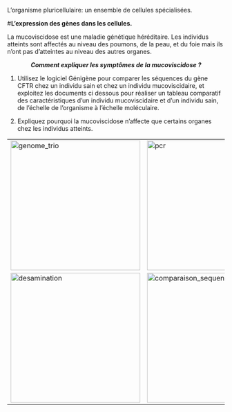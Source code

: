 <p>L’organisme pluricellulaire: un ensemble de cellules spécialisées.<p>

#**L’expression des gènes dans les cellules.**

La mucoviscidose est une maladie génétique héréditaire. Les individus atteints sont affectés au niveau des poumons, de la peau, et du foie mais ils n’ont pas d’atteintes au niveau des autres organes.

***<p align=center>Comment expliquer les symptômes de la mucoviscidose ?</p>***

1. Utilisez le logiciel Génigène pour comparer les séquences du gène CFTR chez un individu sain et chez un individu mucoviscidaire, et exploitez les documents ci dessous pour réaliser un tableau comparatif des caractéristiques d’un individu mucoviscidaire et d’un individu sain, de l’échelle de l’organisme à l’échelle moléculaire.

2. Expliquez pourquoi la mucoviscidose n’affecte que certains organes chez les individus atteints.




<div align=center>

<table>


<tr>

<td><a href="https://ipfs.io/ipfs/QmZ2SpvRFwiLHyh1S2u4Cc3B7iko2xDzzrFnurMCssUDa5"><img src="https://ipfs.io/ipfs/QmZ2SpvRFwiLHyh1S2u4Cc3B7iko2xDzzrFnurMCssUDa5" alt="genome_trio" width=300></td>


<td><a href="https://ipfs.io/ipfs/QmNqCBrgiWkz4gFULqjTwjcT26jQwAr2KVAN32VMod3TUM"><img src="https://ipfs.io/ipfs/QmNqCBrgiWkz4gFULqjTwjcT26jQwAr2KVAN32VMod3TUM" alt="pcr" width=300></td>

<td><a href="https://ipfs.io/ipfs/QmaiHWdyqsBKEdLYHsq4vzJAfQ8tp2AEcskjxuv5vQ4TAV"><img src="https://ipfs.io/ipfs/QmaiHWdyqsBKEdLYHsq4vzJAfQ8tp2AEcskjxuv5vQ4TAV" alt="uv_levure" width=300></td> 

</tr>




<tr>

<td><a href="https://ipfs.io/ipfs/QmeNrprjWmYboKgawzVUFkHn7XUZptMKV6JtWg8KowAefj"><img src="https://ipfs.io/ipfs/QmeNrprjWmYboKgawzVUFkHn7XUZptMKV6JtWg8KowAefj" alt="desamination" width=300></td>

<td><a href="https://ipfs.io/ipfs/QmZP5AGJerRiQbkyqtd9wPeWHj5WmYhznEGCDULxjntCgs"><img src="https://ipfs.io/ipfs/QmZP5AGJerRiQbkyqtd9wPeWHj5WmYhznEGCDULxjntCgs" alt="comparaison_sequences" width=300></td> 

<td></td> 

</tr>

</table>

</div>
